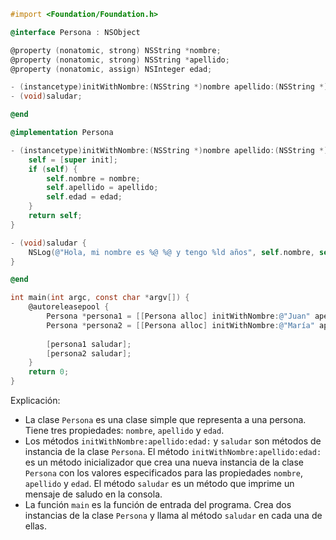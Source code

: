```objective-c
#import <Foundation/Foundation.h>

@interface Persona : NSObject

@property (nonatomic, strong) NSString *nombre;
@property (nonatomic, strong) NSString *apellido;
@property (nonatomic, assign) NSInteger edad;

- (instancetype)initWithNombre:(NSString *)nombre apellido:(NSString *)apellido edad:(NSInteger)edad;
- (void)saludar;

@end

@implementation Persona

- (instancetype)initWithNombre:(NSString *)nombre apellido:(NSString *)apellido edad:(NSInteger)edad {
    self = [super init];
    if (self) {
        self.nombre = nombre;
        self.apellido = apellido;
        self.edad = edad;
    }
    return self;
}

- (void)saludar {
    NSLog(@"Hola, mi nombre es %@ %@ y tengo %ld años", self.nombre, self.apellido, self.edad);
}

@end

int main(int argc, const char *argv[]) {
    @autoreleasepool {
        Persona *persona1 = [[Persona alloc] initWithNombre:@"Juan" apellido:@"García" edad:25];
        Persona *persona2 = [[Persona alloc] initWithNombre:@"María" apellido:@"Pérez" edad:30];
        
        [persona1 saludar];
        [persona2 saludar];
    }
    return 0;
}
```

Explicación:

* La clase `Persona` es una clase simple que representa a una persona. Tiene tres propiedades: `nombre`, `apellido` y `edad`.
* Los métodos `initWithNombre:apellido:edad:` y `saludar` son métodos de instancia de la clase `Persona`. El método `initWithNombre:apellido:edad:` es un método inicializador que crea una nueva instancia de la clase `Persona` con los valores especificados para las propiedades `nombre`, `apellido` y `edad`. El método `saludar` es un método que imprime un mensaje de saludo en la consola.
* La función `main` es la función de entrada del programa. Crea dos instancias de la clase `Persona` y llama al método `saludar` en cada una de ellas.